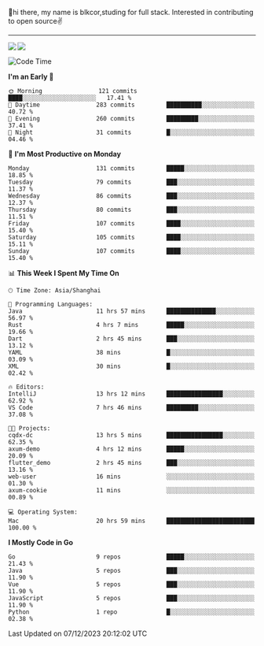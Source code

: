 👋hi there, my name is blkcor,studing for full stack.
Interested in contributing to open source✌️

<hr/>

![](https://github-readme-stats.vercel.app/api?username=blkcor)
<a href="https://github.com/blkcor/github-readme-stats">
    <img align="left" src="https://github-readme-stats.vercel.app/api/top-langs/?username=blkcor&hide=jupyter%20notebook,shaderlab,tex,c%23&langs_count=9" />
</a>


<!--START_SECTION:waka-->
![Code Time](http://img.shields.io/badge/Code%20Time-790%20hrs%2041%20mins-blue)

**I'm an Early 🐤** 

```text
🌞 Morning                121 commits         ████░░░░░░░░░░░░░░░░░░░░░   17.41 % 
🌆 Daytime                283 commits         ██████████░░░░░░░░░░░░░░░   40.72 % 
🌃 Evening                260 commits         █████████░░░░░░░░░░░░░░░░   37.41 % 
🌙 Night                  31 commits          █░░░░░░░░░░░░░░░░░░░░░░░░   04.46 % 
```
📅 **I'm Most Productive on Monday** 

```text
Monday                   131 commits         █████░░░░░░░░░░░░░░░░░░░░   18.85 % 
Tuesday                  79 commits          ███░░░░░░░░░░░░░░░░░░░░░░   11.37 % 
Wednesday                86 commits          ███░░░░░░░░░░░░░░░░░░░░░░   12.37 % 
Thursday                 80 commits          ███░░░░░░░░░░░░░░░░░░░░░░   11.51 % 
Friday                   107 commits         ████░░░░░░░░░░░░░░░░░░░░░   15.40 % 
Saturday                 105 commits         ████░░░░░░░░░░░░░░░░░░░░░   15.11 % 
Sunday                   107 commits         ████░░░░░░░░░░░░░░░░░░░░░   15.40 % 
```


📊 **This Week I Spent My Time On** 

```text
🕑︎ Time Zone: Asia/Shanghai

💬 Programming Languages: 
Java                     11 hrs 57 mins      ██████████████░░░░░░░░░░░   56.97 % 
Rust                     4 hrs 7 mins        █████░░░░░░░░░░░░░░░░░░░░   19.66 % 
Dart                     2 hrs 45 mins       ███░░░░░░░░░░░░░░░░░░░░░░   13.12 % 
YAML                     38 mins             █░░░░░░░░░░░░░░░░░░░░░░░░   03.09 % 
XML                      30 mins             █░░░░░░░░░░░░░░░░░░░░░░░░   02.42 % 

🔥 Editors: 
IntelliJ                 13 hrs 12 mins      ████████████████░░░░░░░░░   62.92 % 
VS Code                  7 hrs 46 mins       █████████░░░░░░░░░░░░░░░░   37.08 % 

🐱‍💻 Projects: 
cqdx-dc                  13 hrs 5 mins       ████████████████░░░░░░░░░   62.35 % 
axum-demo                4 hrs 12 mins       █████░░░░░░░░░░░░░░░░░░░░   20.09 % 
flutter_demo             2 hrs 45 mins       ███░░░░░░░░░░░░░░░░░░░░░░   13.16 % 
web-user                 16 mins             ░░░░░░░░░░░░░░░░░░░░░░░░░   01.30 % 
axum-cookie              11 mins             ░░░░░░░░░░░░░░░░░░░░░░░░░   00.89 % 

💻 Operating System: 
Mac                      20 hrs 59 mins      █████████████████████████   100.00 % 
```

**I Mostly Code in Go** 

```text
Go                       9 repos             █████░░░░░░░░░░░░░░░░░░░░   21.43 % 
Java                     5 repos             ███░░░░░░░░░░░░░░░░░░░░░░   11.90 % 
Vue                      5 repos             ███░░░░░░░░░░░░░░░░░░░░░░   11.90 % 
JavaScript               5 repos             ███░░░░░░░░░░░░░░░░░░░░░░   11.90 % 
Python                   1 repo              █░░░░░░░░░░░░░░░░░░░░░░░░   02.38 % 
```




 Last Updated on 07/12/2023 20:12:02 UTC
<!--END_SECTION:waka-->


